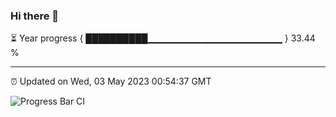### Hi there 👋

⏳ Year progress { ██████████▁▁▁▁▁▁▁▁▁▁▁▁▁▁▁▁▁▁▁▁ } 33.44 %

---

⏰ Updated on Wed, 03 May 2023 00:54:37 GMT

![Progress Bar CI](https://github.com/liununu/liununu/workflows/Progress%20Bar%20CI/badge.svg)
